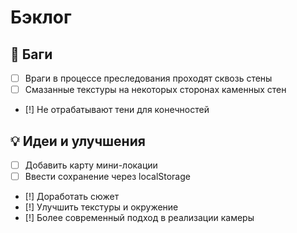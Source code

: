 # Бэклог

## 🐞 Баги
- [ ] Враги в процессе преследования проходят сквозь стены
- [ ] Смазанные текстуры на некоторых сторонах каменных стен
- [!] Не отрабатывают тени для конечностей

## 💡 Идеи и улучшения
- [ ] Добавить карту мини-локации
- [ ] Ввести сохранение через localStorage
- [!] Доработать сюжет
- [!] Улучшить текстуры и окружение
- [!] Более современный подход в реализации камеры